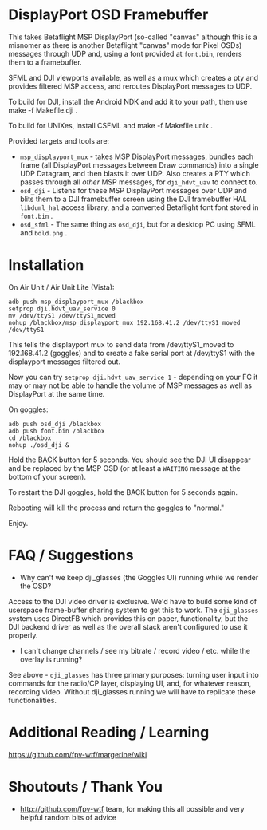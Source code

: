# DisplayPort OSD Framebuffer

This takes Betaflight MSP DisplayPort (so-called "canvas" although this is a misnomer as there is another Betaflight "canvas" mode for Pixel OSDs) messages through UDP and, using a font provided at `font.bin`, renders them to a framebuffer.

SFML and DJI viewports available, as well as a mux which creates a pty and provides filtered MSP access, and reroutes DisplayPort messages to UDP.

To build for DJI, install the Android NDK and add it to your path, then use make -f Makefile.dji .

To build for UNIXes, install CSFML and make -f Makefile.unix .

Provided targets and tools are:

* `msp_displayport_mux` - takes MSP DisplayPort messages, bundles each frame (all DisplayPort messages between Draw commands) into a single UDP Datagram, and then blasts it over UDP. Also creates a PTY which passes through all _other_ MSP messages, for `dji_hdvt_uav` to connect to.
* `osd_dji` - Listens for these MSP DisplayPort messages over UDP and blits them to a DJI framebuffer screen using the DJI framebuffer HAL `libduml_hal` access library, and a converted Betaflight font font stored in `font.bin` .
* `osd_sfml` - The same thing as `osd_dji`, but for a desktop PC using SFML and `bold.png` .

# Installation

On Air Unit / Air Unit Lite (Vista):
```
adb push msp_displayport_mux /blackbox
setprop dji.hdvt_uav_service 0
mv /dev/ttyS1 /dev/ttyS1_moved
nohup /blackbox/msp_displayport_mux 192.168.41.2 /dev/ttyS1_moved /dev/ttyS1
```
This tells the displayport mux to send data from /dev/ttyS1_moved to 192.168.41.2 (goggles) and to create a fake serial port at /dev/ttyS1 with the displayport messages filtered out.

Now you can try `setprop dji.hdvt_uav_service 1` - depending on your FC it may or may not be able to handle the volume of MSP messages as well as DisplayPort at the same time.

On goggles:

```
adb push osd_dji /blackbox
adb push font.bin /blackbox
cd /blackbox
nohup ./osd_dji &
```

Hold the BACK button for 5 seconds. You should see the DJI UI disappear and be replaced by the MSP OSD (or at least a `WAITING` message at the bottom of your screen).

To restart the DJI goggles, hold the BACK button for 5 seconds again. 

Rebooting will kill the process and return the goggles to "normal."

Enjoy. 

# FAQ / Suggestions

* Why can't we keep dji_glasses (the Goggles UI) running while we render the OSD?

Access to the DJI video driver is exclusive. We'd have to build some kind of userspace frame-buffer sharing system to get this to work. The `dji_glasses` system uses DirectFB which provides this on paper, functionality, but the DJI backend driver as well as the overall stack aren't configured to use it properly. 

* I can't change channels / see my bitrate / record video / etc. while the overlay is running?

See above - `dji_glasses` has three primary purposes: turning user input into commands for the radio/CP layer, displaying UI, and, for whatever reason, recording video. Without dji_glasses running we will have to replicate these functionalities. 

# Additional Reading / Learning

https://github.com/fpv-wtf/margerine/wiki

# Shoutouts / Thank You

* http://github.com/fpv-wtf team, for making this all possible and very helpful random bits of advice
